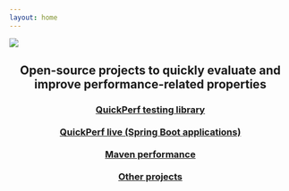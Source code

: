 ```yaml
---
layout: home
---
```


<img class="quickperf-img" src="assets/images/quickperf.svg" />
<h2 align="center">
Open-source projects to quickly evaluate and improve performance-related properties  
<br/>
</h2>

<h3 align="center">
<a href="https://github.com/quick-perf/quickperf#quickperf-is-a-testing-library-for-java-to-quickly-evaluate-and-improve-some-performance-related-properties">QuickPerf testing library</a>
<br/><br/><a href="https://github.com/quick-perf/quickperf-live#quickperf-live">QuickPerf live (Spring Boot applications)</a>
<br/><br/><a href="https://github.com/quick-perf/maven-test-bench">Maven performance</a>
<br/><br/><a href="https://github.com/quick-perf?tab=repositories">Other projects</a>
</h3>